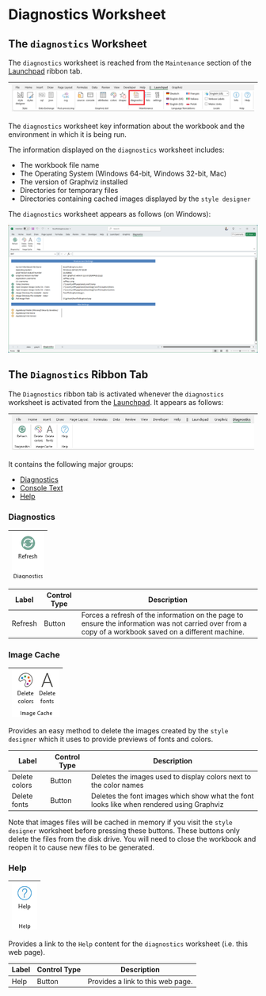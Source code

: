 # Diagnostics Worksheet

## The `diagnostics` Worksheet

The `diagnostics` worksheet is reached from the `Maintenance` section of the [Launchpad](../launchpad/) ribbon tab.

| ![](./launchpad-ribbon-tab-diagnostics.png) |
| -------------------------------------------------- |

The `diagnostics` worksheet key information about the workbook and the environment in which it is being run. 

The information displayed on the `diagnostics` worksheet includes:
- The workbook file name
- The Operating System (Windows 64-bit, Windows 32-bit, Mac)
- The version of Graphviz installed
- Directories for temporary files
- Directories containing cached images displayed by the `style designer`

The `diagnostics` worksheet appears as follows (on Windows):

![](./diagnostics-worksheet.png)


## The `Diagnostics` Ribbon Tab

The `Diagnostics` ribbon tab is activated whenever the `diagnostics` worksheet is activated from the [Launchpad](../launchpad/). It appears as follows:

| ![](./diagnostics-ribbon-tab.png) |
| --------------------------------- |

It contains the following major groups:

- [Diagnostics](./README.md#diagnostics)
- [Console Text](./README.md#repositories)
- [Help](./README.md#lhelp)

### Diagnostics

| ![](./diagnostics-ribbon-tab-diagnostics.png) |
| -------------------------------------------------- |

| Label       | Control Type  | Description                                                                                                                                                                                                                        |
| ----------- | ------------- | ---------------------------------------------------------------------------------------------------------------------------------------------------------------------------------------------------------------------------------- |
| Refresh | Button        | Forces a refresh of the information on the page to ensure the information was not carried over from a copy of a workbook saved on a different machine. |

### Image Cache

| ![](./diagnostics-ribbon-tab-image-cache.png) |
| -------------------------------------------------- |

Provides an easy method to delete the images created by the `style designer` which it uses to provide previews of fonts and colors.

| Label       | Control Type  | Description                                                                                                                                                                                                                        |
| ----------- | ------------- | ---------------------------------------------------------------------------------------------------------------------------------------------------------------------------------------------------------------------------------- |
| Delete colors | Button        | Deletes the images used to display colors next to the color names |
| Delete fonts | Button        | Deletes the font images which show what the font looks like when rendered using Graphviz |

Note that images files will be cached in memory if you visit the `style designer` worksheet before pressing these buttons. These buttons only delete the files from the disk drive. You will need to close the workbook and reopen it to cause new files to be generated.

### Help

| ![](./diagnostics-ribbon-tab-help.png) |
| -------------------------------------------------- |

Provides a link to the `Help` content for the `diagnostics` worksheet (i.e. this web page).

| Label       | Control Type  | Description                                                                                                                                                                                                                        |
| ----------- | ------------- | ---------------------------------------------------------------------------------------------------------------------------------------------------------------------------------------------------------------------------------- |
| Help | Button        | Provides a link to this web page. |
